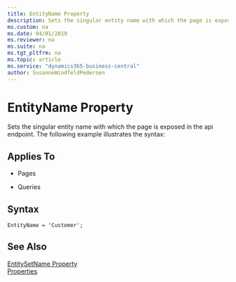 ```yaml
---
title: EntityName Property
description: Sets the singular entity name with which the page is exposed in the api endpoint.
ms.custom: na
ms.date: 04/01/2019
ms.reviewer: na
ms.suite: na
ms.tgt_pltfrm: na
ms.topic: article
ms.service: "dynamics365-business-central"
author: SusanneWindfeldPedersen
---
```


# EntityName Property
Sets the singular entity name with which the page is exposed in the api endpoint. The following example illustrates the syntax:

## Applies To  
  
- Pages  
  
- Queries  

## Syntax
```
EntityName = 'Customer';
```
  
## See Also  
 [EntitySetName Property](devenv-entitysetname-property.md)  
 [Properties](devenv-properties.md)  